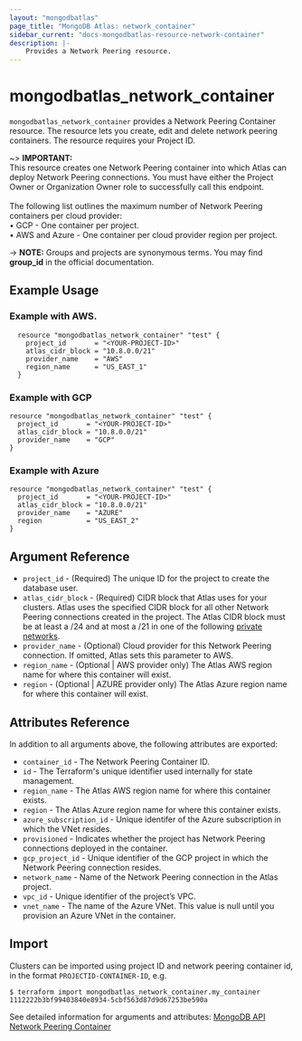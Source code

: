 ```yaml
---
layout: "mongodbatlas"
page_title: "MongoDB Atlas: network_container"
sidebar_current: "docs-mongodbatlas-resource-network-container"
description: |-
    Provides a Network Peering resource.
---
```


# mongodbatlas_network_container

`mongodbatlas_network_container` provides a Network Peering Container resource. The resource lets you create, edit and delete network peering containers. The resource requires your Project ID.

~> **IMPORTANT:**
<br> This resource creates one Network Peering container into which Atlas can deploy Network Peering connections. You must have either the Project Owner or Organization Owner role to successfully call this endpoint.
<br>
<br> The following list outlines the maximum number of Network Peering containers per cloud provider:
<br> &#8226; GCP - One container per project.
<br> &#8226; AWS and Azure - One container per cloud provider region per project.

-> **NOTE:** Groups and projects are synonymous terms. You may find **group_id** in the official documentation.


## Example Usage

### Example with AWS.

```hcl
  resource "mongodbatlas_network_container" "test" {
    project_id       = "<YOUR-PROJECT-ID>"
    atlas_cidr_block = "10.8.0.0/21"
    provider_name    = "AWS"
    region_name      = "US_EAST_1"
  }

```

### Example with GCP

```hcl
resource "mongodbatlas_network_container" "test" {
  project_id       = "<YOUR-PROJECT-ID>"
  atlas_cidr_block = "10.8.0.0/21"
  provider_name    = "GCP"
}
```

### Example with Azure

```hcl
resource "mongodbatlas_network_container" "test" {
  project_id       = "<YOUR-PROJECT-ID>"
  atlas_cidr_block = "10.8.0.0/21"
  provider_name    = "AZURE"
  region           = "US_EAST_2"
}
```

## Argument Reference

* `project_id` - (Required) The unique ID for the project to create the database user.
* `atlas_cidr_block` - (Required) CIDR block that Atlas uses for your clusters. Atlas uses the specified CIDR block for all other Network Peering connections created in the project. The Atlas CIDR block must be at least a /24 and at most a /21 in one of the following [private networks](https://tools.ietf.org/html/rfc1918.html#section-3).
* `provider_name`  - (Optional) Cloud provider for this Network Peering connection. If omitted, Atlas sets this parameter to AWS.
* `region_name` - (Optional | AWS provider only) The Atlas AWS region name for where this container will exist.
* `region` - (Optional | AZURE provider only) The Atlas Azure region name for where this container will exist.


## Attributes Reference

In addition to all arguments above, the following attributes are exported:

* `container_id` - The Network Peering Container ID.
* `id` -	The Terraform's unique identifier used internally for state management.
* `region_name` - The Atlas AWS region name for where this container exists.
* `region` - The Atlas Azure region name for where this container exists.
* `azure_subscription_id` - Unique identifer of the Azure subscription in which the VNet resides.
* `provisioned` - Indicates whether the project has Network Peering connections deployed in the container.
* `gcp_project_id` - Unique identifier of the GCP project in which the Network Peering connection resides.
* `network_name` - Name of the Network Peering connection in the Atlas project.
* `vpc_id` - Unique identifier of the project’s VPC.
* `vnet_name` - 	The name of the Azure VNet. This value is null until you provision an Azure VNet in the container.


## Import

Clusters can be imported using project ID and network peering container id, in the format `PROJECTID-CONTAINER-ID`, e.g.

```
$ terraform import mongodbatlas_network_container.my_container 1112222b3bf99403840e8934-5cbf563d87d9d67253be590a
```

See detailed information for arguments and attributes: [MongoDB API Network Peering Container](https://docs.atlas.mongodb.com/reference/api/vpc-create-container/)
